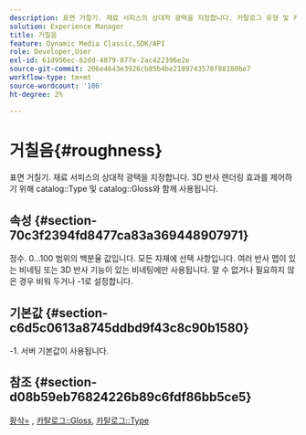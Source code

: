 ```yaml
---
description: 표면 거칠기. 재료 서피스의 상대적 광택을 지정합니다. 카탈로그 유형 및 카탈로그 광택과 함께 사용하여 3D 반사 렌더링 효과를 제어합니다.
solution: Experience Manager
title: 거칠음
feature: Dynamic Media Classic,SDK/API
role: Developer,User
exl-id: 61d956ec-62dd-4879-877e-2ac422396e2e
source-git-commit: 206e4643e3926cb85b4be2189743578f88180be7
workflow-type: tm+mt
source-wordcount: '106'
ht-degree: 2%

---
```


# 거칠음{#roughness}

표면 거칠기. 재료 서피스의 상대적 광택을 지정합니다. 3D 반사 렌더링 효과를 제어하기 위해 catalog::Type 및 catalog::Gloss와 함께 사용됩니다.

## 속성 {#section-70c3f2394fd8477ca83a369448907971}

정수. 0...100 범위의 백분율 값입니다. 모든 자재에 선택 사항입니다. 여러 반사 맵이 있는 비네팅 또는 3D 반사 기능이 있는 비네팅에만 사용됩니다. 알 수 없거나 필요하지 않은 경우 비워 두거나 -1로 설정합니다.

## 기본값 {#section-c6d5c0613a8745ddbd9f43c8c90b1580}

-1. 서버 기본값이 사용됩니다.

## 참조 {#section-d08b59eb76824226b89c6fdf86bb5ce5}

[황삭=](../../../../../ir-api/http-protocol/image-rendering-api-ref/c-ir-http-protocol-ref/c-ir-http-protocol-command-reference/r-ir-rough.md#reference-00add846b09f4dc39420bda1ca414180) , [카탈로그::Gloss](../../../../../ir-api/material-cat/image-rendering-api-ref/c-ir-material-catalog/c-ir-material-data-reference/r-ir-cat-gloss.md#reference-5277f62a67e2408ab94699aa712f1eeb), [카탈로그::Type](../../../../../ir-api/material-cat/image-rendering-api-ref/c-ir-material-catalog/c-ir-material-data-reference/r-ir-cat-type.md#reference-9bea147dda9f4e74bc0ec79dcc0d9161)
